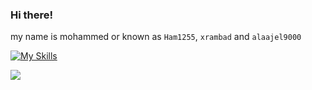 ### Hi there!
my name is mohammed or known as `Ham1255`, `xrambad` and `alaajel9000`

[![My Skills](https://skillicons.dev/icons?i=java,c,python,docker,linux,arch,postgres,valkey,prometheus&perline=10)]()


![](https://github-profile-summary-cards.vercel.app/api/cards/stats?username=ham1255&theme=github_dark)

